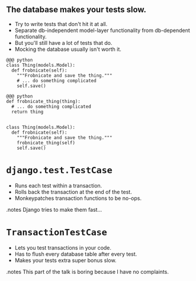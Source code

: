 <!SLIDE incremental>

## The database makes your tests slow. ##

* Try to write tests that don't hit it at all.
* Separate db-independent model-layer functionality from db-dependent
  functionality.
* But you'll still have a lot of tests that do.
* Mocking the database usually isn't worth it.

<!SLIDE>

    @@@ python
    class Thing(models.Model):
      def frobnicate(self):
        """Frobnicate and save the thing."""
        # ... do something complicated
        self.save()


<!SLIDE>

    @@@ python
    def frobnicate_thing(thing):
      # ... do something complicated
      return thing


    class Thing(models.Model):
      def frobnicate(self):
        """Frobnicate and save the thing."""
        frobnicate_thing(self)
        self.save()

<!SLIDE incremental>

# `django.test.TestCase` #

* Runs each test within a transaction.
* Rolls back the transaction at the end of the test.
* Monkeypatches transaction functions to be no-ops.

.notes Django tries to make them fast...

<!SLIDE incremental>

# `TransactionTestCase` #

* Lets you test transactions in your code.
* Has to flush every database table after every test.
* Makes your tests extra super bonus slow.

.notes This part of the talk is boring because I have no complaints.
